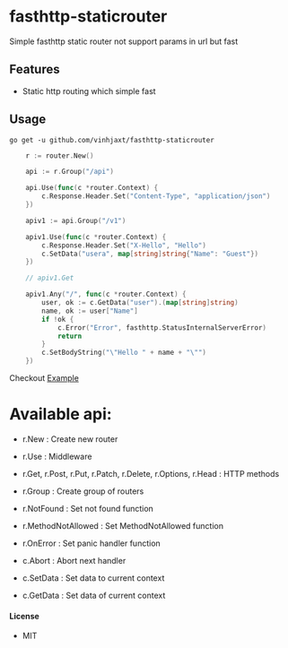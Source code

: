 # fasthttp-staticrouter
Simple fasthttp static router not support params in url but fast

## Features

- Static http routing which simple fast

## Usage
`go get -u github.com/vinhjaxt/fasthttp-staticrouter`

```go
	r := router.New()

	api := r.Group("/api")

	api.Use(func(c *router.Context) {
		c.Response.Header.Set("Content-Type", "application/json")
	})

	apiv1 := api.Group("/v1")

	apiv1.Use(func(c *router.Context) {
		c.Response.Header.Set("X-Hello", "Hello")
		c.SetData("usera", map[string]string{"Name": "Guest"})
	})

	// apiv1.Get

	apiv1.Any("/", func(c *router.Context) {
		user, ok := c.GetData("user").(map[string]string)
		name, ok := user["Name"]
		if !ok {
			c.Error("Error", fasthttp.StatusInternalServerError)
			return
		}
		c.SetBodyString("\"Hello " + name + "\"")
	})
```
Checkout [Example](example/main.go)

# Available api:
  - r.New : Create new router
  - r.Use : Middleware
  - r.Get, r.Post, r.Put, r.Patch, r.Delete, r.Options, r.Head : HTTP methods
  - r.Group : Create group of routers
  - r.NotFound : Set not found function
  - r.MethodNotAllowed : Set MethodNotAllowed function
  - r.OnError : Set panic handler function 

  - c.Abort : Abort next handler
  - c.SetData : Set data to current context
  - c.GetData : Set data of current context

#### License
- MIT
